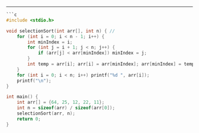 
---

```c
```c
#include <stdio.h>

void selectionSort(int arr[], int n) { // 
    for (int i = 0; i < n - 1; i++) {
        int minIndex = i;
        for (int j = i + 1; j < n; j++) {
            if (arr[j] < arr[minIndex]) minIndex = j;
        }
        int temp = arr[i]; arr[i] = arr[minIndex]; arr[minIndex] = temp;
    }
    for (int i = 0; i < n; i++) printf("%d ", arr[i]);
    printf("\n");
}

int main() {
    int arr[] = {64, 25, 12, 22, 11};
    int n = sizeof(arr) / sizeof(arr[0]);
    selectionSort(arr, n);
    return 0;
}
```
```